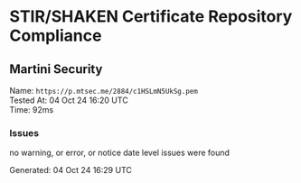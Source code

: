 # STIR/SHAKEN Certificate Repository Compliance

## Martini Security

Name: `https://p.mtsec.me/2884/c1HSLmN5UkSg.pem`\
Tested At: 04 Oct 24 16:20 UTC\
Time: 92ms

### Issues

no warning, or error, or notice date level issues were found

Generated: 04 Oct 24 16:29 UTC
